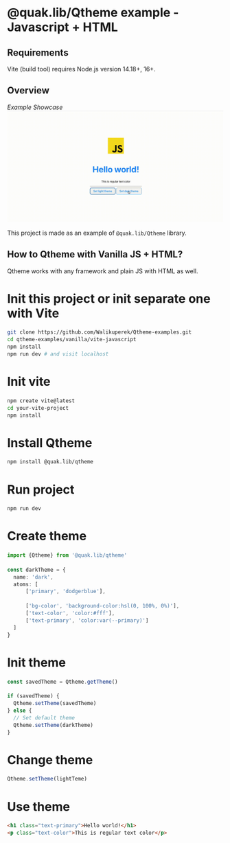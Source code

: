 # @quak.lib/Qtheme example - Javascript + HTML

## Requirements
Vite (build tool) requires Node.js version 14.18+, 16+.

## Overview

*Example Showcase*
![ShowcaseGIF](readme_assets/veed_example_qtheme_js.gif)

This project is made as an example of `@quak.lib/Qtheme` library.

## How to Qtheme with Vanilla JS + HTML?
Qtheme works with any framework and plain JS with HTML as well.

# Init this project or init separate one with Vite
```bash
git clone https://github.com/Walikuperek/Qtheme-examples.git
cd qtheme-examples/vanilla/vite-javascript
npm install
npm run dev # and visit localhost
```

# Init vite
```bash
npm create vite@latest
cd your-vite-project
npm install
```

# Install Qtheme
```bash
npm install @quak.lib/qtheme
```

# Run project
```bash
npm run dev
```

# Create theme
```typescript
import {Qtheme} from '@quak.lib/qtheme'

const darkTheme = {
  name: 'dark',
  atoms: [
      ['primary', 'dodgerblue'],
      
      ['bg-color', 'background-color:hsl(0, 100%, 0%)'],
      ['text-color', 'color:#fff'],
      ['text-primary', 'color:var(--primary)']
  ] 
}
```

# Init theme
```typescript
const savedTheme = Qtheme.getTheme()

if (savedTheme) {
  Qtheme.setTheme(savedTheme)
} else {
  // Set default theme
  Qtheme.setTheme(darkTheme)
}
```

# Change theme
```typescript
Qtheme.setTheme(lightTeme)
```

# Use theme
```html
<h1 class="text-primary">Hello world!</h1>
<p class="text-color">This is regular text color</p>
```
